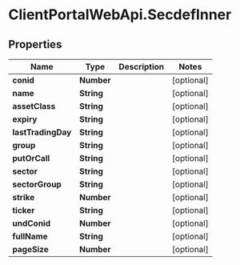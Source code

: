# ClientPortalWebApi.SecdefInner

## Properties
Name | Type | Description | Notes
------------ | ------------- | ------------- | -------------
**conid** | **Number** |  | [optional] 
**name** | **String** |  | [optional] 
**assetClass** | **String** |  | [optional] 
**expiry** | **String** |  | [optional] 
**lastTradingDay** | **String** |  | [optional] 
**group** | **String** |  | [optional] 
**putOrCall** | **String** |  | [optional] 
**sector** | **String** |  | [optional] 
**sectorGroup** | **String** |  | [optional] 
**strike** | **Number** |  | [optional] 
**ticker** | **String** |  | [optional] 
**undConid** | **Number** |  | [optional] 
**fullName** | **String** |  | [optional] 
**pageSize** | **Number** |  | [optional] 


